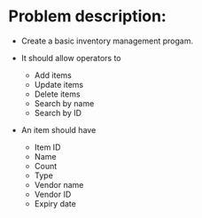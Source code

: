 Problem description:
===================

* Create a basic inventory management progam.

* It should allow operators to
    * Add items
    * Update items
    * Delete items
    * Search by name
    * Search by ID

* An item should have
    * Item ID
    * Name
    * Count
    * Type
    * Vendor name
    * Vendor ID
    * Expiry date
